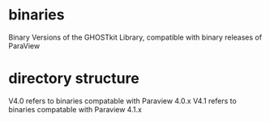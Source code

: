 binaries
========

Binary Versions of the GHOSTkit Library, compatible with binary releases of ParaView

directory structure
===================
V4.0 refers to binaries compatable with Paraview 4.0.x
V4.1 refers to binaries compatable with Paraview 4.1.x

